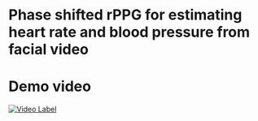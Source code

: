 # Phase shifted rPPG for estimating heart rate and blood pressure from facial video

# Demo video
[![Video Label](http://img.youtube.com/vi/t-BFKd023L4/0.jpg)](https://youtu.be/t-BFKd023L4)

